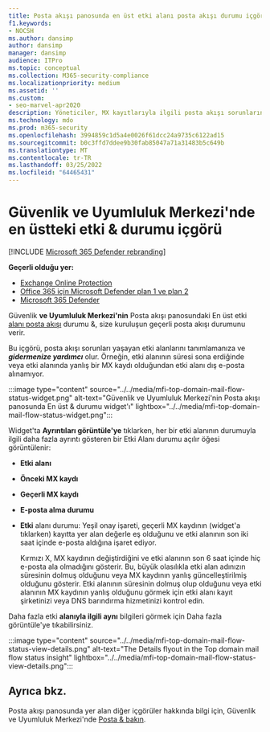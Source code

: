 ```yaml
---
title: Posta akışı panosunda en üst etki alanı posta akışı durumu içgörü
f1.keywords:
- NOCSH
ms.author: dansimp
author: dansimp
manager: dansimp
audience: ITPro
ms.topic: conceptual
ms.collection: M365-security-compliance
ms.localizationpriority: medium
ms.assetid: ''
ms.custom:
- seo-marvel-apr2020
description: Yöneticiler, MX kayıtlarıyla ilgili posta akışı sorunlarını gidermek için Güvenlik & ve Uyumluluk Merkezi'nde Posta akışı panosunda En üst etki alanı posta akışı durumu içgörüsini kullanmayı öğrenebilirler.
ms.technology: mdo
ms.prod: m365-security
ms.openlocfilehash: 3994859c1d5a4e0026f61dcc24a9735c6122ad15
ms.sourcegitcommit: b0c3ffd7ddee9b30fab85047a71a31483b5c649b
ms.translationtype: MT
ms.contentlocale: tr-TR
ms.lasthandoff: 03/25/2022
ms.locfileid: "64465431"
---
```

# <a name="top-domain-mail-flow-status-insight-in-the-security--compliance-center"></a>Güvenlik ve Uyumluluk Merkezi'nde en üstteki etki & durumu içgörü

[!INCLUDE [Microsoft 365 Defender rebranding](../includes/microsoft-defender-for-office.md)]

**Geçerli olduğu yer:**
- [Exchange Online Protection](exchange-online-protection-overview.md)
- [Office 365 için Microsoft Defender plan 1 ve plan 2](defender-for-office-365.md)
- [Microsoft 365 Defender](../defender/microsoft-365-defender.md)

Güvenlik **ve Uyumluluk Merkezi'nin** Posta akışı panosundaki En üst etki [alanı posta akışı](https://protection.office.com) durumu &, size kuruluşun geçerli posta akışı durumunu verir.[](mail-flow-insights-v2.md)

Bu içgörü, posta akışı sorunları yaşayan etki alanlarını tanımlamanıza ve ***gidermenize yardımcı*** olur. Örneğin, etki alanının süresi sona erdiğinde veya etki alanında yanlış bir MX kaydı olduğundan etki alanı dış e-posta alınamıyor.

:::image type="content" source="../../media/mfi-top-domain-mail-flow-status-widget.png" alt-text="Güvenlik ve Uyumluluk Merkezi'nin Posta akışı panosunda En üst & durumu widget'ı" lightbox="../../media/mfi-top-domain-mail-flow-status-widget.png":::

Widget'ta **Ayrıntıları görüntüle'ye** tıklarken, her bir etki alanının durumuyla ilgili daha fazla ayrıntı gösteren bir Etki Alanı durumu açılır öğesi görüntülenir:

- **Etki alanı**
- **Önceki MX kaydı**
- **Geçerli MX kaydı**
- **E-posta alma durumu**
- **Etki** alanı durumu: Yeşil onay işareti, geçerli MX kaydının (widget'a tıklarken) kayıtta yer alan değerle eş olduğunu ve etki alanının son iki saat içinde e-posta aldığına işaret ediyor.

  Kırmızı X, MX kaydının değiştirdiğini ve etki alanının son 6 saat içinde hiç e-posta ala olmadığını gösterir. Bu, büyük olasılıkla etki alan adınızın süresinin dolmuş olduğunu veya MX kaydının yanlış güncelleştirilmiş olduğunu gösterir. Etki alanının süresinin dolmuş olup olduğunu veya etki alanının MX kaydının yanlış olduğunu görmek için etki alanı kayıt şirketinizi veya DNS barındırma hizmetinizi kontrol edin.

Daha fazla etki **alanıyla ilgili aynı** bilgileri görmek için Daha fazla görüntüle'ye tıkabilirsiniz.

:::image type="content" source="../../media/mfi-top-domain-mail-flow-status-view-details.png" alt-text="The Details flyout in the Top domain mail flow status insight" lightbox="../../media/mfi-top-domain-mail-flow-status-view-details.png":::

## <a name="see-also"></a>Ayrıca bkz.

Posta akışı panosunda yer alan diğer içgörüler hakkında bilgi için, Güvenlik ve Uyumluluk Merkezi'nde [Posta & bakın](mail-flow-insights-v2.md).
